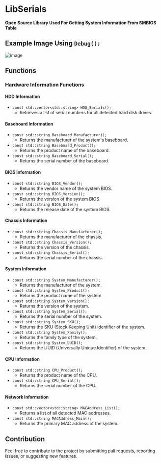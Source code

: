 # LibSerials

**Open Source Library Used For Getting System Information From SMBIOS Table**

## Example Image Using `Debug();`
![image](https://github.com/user-attachments/assets/eb2cbab6-edcf-489e-b0a9-07dde9daaee8)

## Functions

### Hardware Information Functions

#### HDD Information
- `const std::vector<std::string> HDD_Serials();`
  - Retrieves a list of serial numbers for all detected hard disk drives.

#### Baseboard Information
- `const std::string Baseboard_Manufacturer();`
  - Returns the manufacturer of the system's baseboard.
- `const std::string Baseboard_Product();`
  - Returns the product name of the baseboard.
- `const std::string Baseboard_Serial();`
  - Returns the serial number of the baseboard.

#### BIOS Information
- `const std::string BIOS_Vendor();`
  - Returns the vendor name of the system BIOS.
- `const std::string BIOS_Version();`
  - Returns the version of the system BIOS.
- `const std::string BIOS_Date();`
  - Returns the release date of the system BIOS.

#### Chassis Information
- `const std::string Chassis_Manufacturer();`
  - Returns the manufacturer of the chassis.
- `const std::string Chassis_Version();`
  - Returns the version of the chassis.
- `const std::string Chassis_Serial();`
  - Returns the serial number of the chassis.

#### System Information
- `const std::string System_Manufacturer();`
  - Returns the manufacturer of the system.
- `const std::string System_Product();`
  - Returns the product name of the system.
- `const std::string System_Version();`
  - Returns the version of the system.
- `const std::string System_Serial();`
  - Returns the serial number of the system.
- `const std::string System_SKU();`
  - Returns the SKU (Stock Keeping Unit) identifier of the system.
- `const std::string System_Family();`
  - Returns the family type of the system.
- `const std::string System_UUID();`
  - Returns the UUID (Universally Unique Identifier) of the system.

#### CPU Information
- `const std::string CPU_Product();`
  - Returns the product name of the CPU.
- `const std::string CPU_Serial();`
  - Returns the serial number of the CPU.

#### Network Information
- `const std::vector<std::string> MACAddress_List();`
  - Returns a list of all detected MAC addresses.
- `const std::string MACAddress_Main();`
  - Returns the primary MAC address of the system.

## Contribution
Feel free to contribute to the project by submitting pull requests, reporting issues, or suggesting new features.
